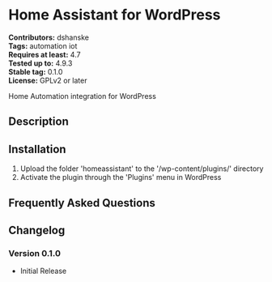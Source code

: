 # Home Assistant for WordPress #
**Contributors:** dshanske  
**Tags:** automation iot  
**Requires at least:** 4.7  
**Tested up to:** 4.9.3  
**Stable tag:** 0.1.0  
**License:** GPLv2 or later  

Home Automation integration for WordPress

## Description ##


## Installation ##

1. Upload the folder 'homeassistant' to the '/wp-content/plugins/' directory
2. Activate the plugin through the 'Plugins' menu in WordPress

## Frequently Asked Questions ##

## Changelog ##

### Version 0.1.0 ###
* Initial Release
